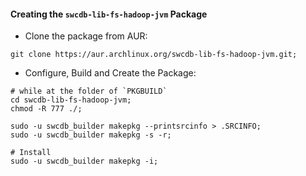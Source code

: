 

#### Creating the `swcdb-lib-fs-hadoop-jvm` Package

* Clone the package from AUR:
```
git clone https://aur.archlinux.org/swcdb-lib-fs-hadoop-jvm.git;
```


* Configure, Build and Create the Package:
```
# while at the folder of `PKGBUILD`
cd swcdb-lib-fs-hadoop-jvm;
chmod -R 777 ./;

sudo -u swcdb_builder makepkg --printsrcinfo > .SRCINFO;
sudo -u swcdb_builder makepkg -s -r;

# Install
sudo -u swcdb_builder makepkg -i;
```
